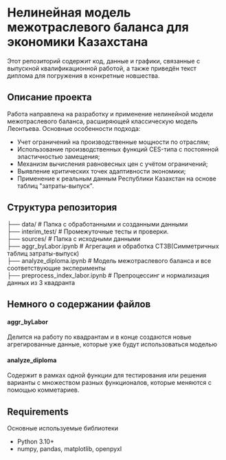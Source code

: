 # Нелинейная модель межотраслевого баланса для экономики Казахстана

Этот репозиторий содержит код, данные и графики, связанные с выпускной квалификационной работой, а также приведён текст диплома для погружения в конкретные новшества.

## Описание проекта

Работа направлена на разработку и применение нелинейной модели межотраслевого баланса, расширяющей классическую модель Леонтьева. Основные особенности подхода:

- Учет ограничений на производственные мощности по отраслям;
- Использование производственных функций CES-типа с постоянной эластичностью замещения;
- Механизм вычисления равновесных цен с учётом ограничений;
- Выявление критических точек адаптивности экономики;
- Применение к реальным данным Республики Казахстан на основе таблиц "затраты-выпуск".

## Структура репозитория
├── data/ # Папка с обработанными и созданными данными \
├── interim_test/ # Промежуточные тесты и проверки. \
├── sources/ # Папка с исходными данными \
├── aggr_byLabor.ipynb # Агрегация и обработка СТЗВ(Симметричных таблиц затраты-выпуск) \
├── analyze_diploma.ipynb # Модель межотраслевого баланса и все соответствующие эксперименты \
├── preprocess_index_labor.ipynb # Препроцессинг и нормализация данных из 3 квадранта 

## Немного о содержании файлов

#### aggr_byLabor
Делится на работу по квадрантам и в конце создаются новые агрегированные данные, которые уже будут использоваться моделью

#### analyze_diploma
Содержит в рамках одной функции для тестирования или решения варианты с множеством разных функционалов, которые меняются с помощью комметариев. 

## Requirements
Основные используемые библиотеки
- Python 3.10+
- numpy, pandas, matplotlib, openpyxl